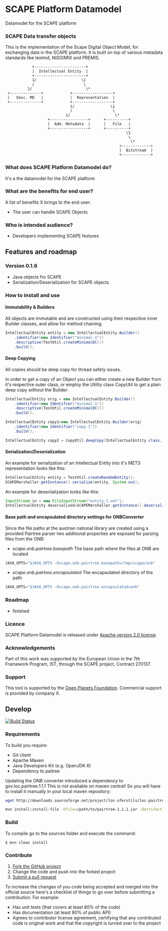 # SCAPE Platform Datamodel

Datamodel for the SCAPE platform

### SCAPE Data transfer objects

This is the implementation of the Scape Digital Object Model, for exchanging data in the SCAPE platform. It is built on top of various metadata standards like textmd, NISO/MIX and PREMIS.

                +-----------------------+
                |  Intellectual Entity  |
                +-----------------------+
                1/                    \1
                /                      \
              1/                        \*
     +--------------+            +------------------+
     |   Desc. MD   |            |  Representation  |
     +--------------+            +------------------+
                                 1/                \1
                                 /                  \
                               1/                    \*
                       +-----------------+      +----------+
                       |  Adm. Metadata  |      |   File   |
                       +-----------------+      +----------+
                                                          \1
                                                           \
                                                            \*
                                                       +-------------+
                                                       |  Bitstream  |
                                                       +-------------+



### What does SCAPE Platform Datamodel do?

It's a the datamodel for the SCAPE platform

### What are the benefits for end user?

A list of benefits X brings to the end user:

* The user can handle SCAPE Objects 

### Who is intended audience?

* Developers implementing SCAPE festures

## Features and roadmap

### Version 0.1.6

* Java objects fro SCAPE
* Serialization/Deserialization for SCAPE objects

### How to install and use

#### Immutability & Builders
All objects are immutable and are constructed using their respective inner Builder classes, and allow for method chaining.

```Java
IntellectualEntity entity = new IntellectualEntity.Builder()
	.identifier(new Identifier("minimal-1"))
    .descriptive(TestUtil.createMinimalDC())
    .build();
```

#### Deep Copying
All copies should be deep copy for thread safety issues.

In order to get a copy of an Object you can either create a new Builder from it's respective outer class,
or employ the Utility class CopyUtil to get a plain deep copy without the Builder:

```Java
IntellectualEntity orig = new IntellectualEntity.Builder()
	.identifier(new Identifier("minimal-1"))
    .descriptive(TestUtil.createMinimalDC())
    .build();
```

```Java
IntellectualEntity copy1=new IntellectualEntity.Builder(orig)
	.identifier(new Identifier("copy-1"))
	.build();
```

```Java
IntellectualEntity copy2 = CopyUtil.deepCopy(IntellectualEntity.class, orig);			
```

#### Serialization/Deserialization
An example for serialization of an Intellectual Entity into it's METS representation looks like this:

```Java
IntellectualEntity entity = TestUtil.createRandomEntity();
SCAPEMarshaller.getInstance().serialize(entity, System.out);
```        

An example for deseriialization looks like this:

```Java
InputStream in = new FileInputStream("entity-1.xml");
IntellectualEntity deserialized=SCAPEMarshaller.getInstance().deserialize(IntellectualEntity.class, in);
```
		
#### Base path and encapsulated directory settings for ONBConverter

Since the file paths at the austrian national library are created using a provided Pairtree parser two additional properties are exposed for parsing files from the ONB:


* _scape.onb.pairtree.basepath_ The base path where the files at ONB are located
```Java
JAVA_OPTS="$JAVA_OPTS -Dscape.onb.pairtree.basepath=/tmp/scape/onb"
```

* _scape.onb.pairtree.encapsulated_ The encapsulated directory of the path
```Java
JAVA_OPTS="$JAVA_OPTS -Dscape.onb.pairtree.encapsulated=onb"
```


### Roadmap

* finished

### Licence

SCAPE Platform Datamodel is released under [Apache version 2.0 license](LICENSE.txt).

### Acknowledgements

Part of this work was supported by the European Union in the 7th Framework Program, IST, through the SCAPE project, Contract 270137.

### Support

This tool is supported by the [Open Planets Foundation](http://www.openplanetsfoundation.org). Commercial support is provided by company X.

## Develop

[![Build Status](https://travis-ci.org/openplanets/scape.png)](https://travis-ci.org/openplanets/scape-platform-datamodel)

### Requirements

To build you require:

* Git client
* Apache Maven
* Java Developers Kit (e.g. OpenJDK 6)
* Dependency to paitree

Updating the ONB converter introduced a dependency to gov.loc.pairtree:1.1.1 This is not available on maven central! So you will have to install it manually in your local maven repository:

```bash
wget http://downloads.sourceforge.net/project/loc-xferutils/loc-pairtree-java-library/pairtree-1.1.1.jar?r=http%3A%2F%2Fsourceforge.net%2Fprojects%2Floc-xferutils%2Ffiles%2Floc-pairtree-java-library%2F&ts=1384173580&use_mirror=heanet

mvn install:install-file -Dfile=/path/to/pairtree-1.1.1.jar -DartifactId=pairtree -Dversion=1.1.1 -DgroupId=gov.loc -Dpackaging=jar
```

### Build

To compile go to the sources folder and execute the command:

```bash
$ mvn clean install
```


### Contribute

1. [Fork the GitHub project](https://help.github.com/articles/fork-a-repo)
2. Change the code and push into the forked project
3. [Submit a pull request](https://help.github.com/articles/using-pull-requests)

To increase the changes of you code being accepted and merged into the official source here's a checklist of things to go over before submitting a contribution. For example:

* Has unit tests (that covers at least 80% of the code)
* Has documentation (at least 80% of public API)
* Agrees to contributor license agreement, certifying that any contributed code is original work and that the copyright is turned over to the project




                                              
